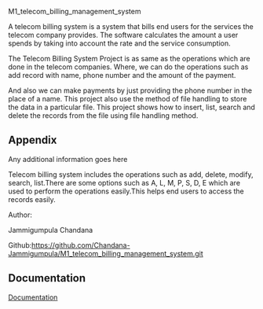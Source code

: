 M1_telecom_billing_management_system

A telecom billing system is a system that bills end users for the services the telecom company provides. The software calculates the amount a user spends by taking into account the rate and the service consumption.

The Telecom Billing System Project is as same as the operations which are done in the telecom companies. Where, we can do the operations such as add record with name, phone number and the amount of the payment.

And also we can make payments by just providing the phone number in the place of a name. This project also use the method of file handling to store the data in a particular file.
This project shows how to insert, list, search and delete the records from the file using file handling method. 
## Appendix

Any additional information goes here

Telecom billing system includes the operations such as add, delete, modify, search, list.There are some options such as A, L, M, P, S, D, E which are used to perform the operations easily.This helps end users to access the records easily.

Author:


Jammigumpula Chandana

Github:https://github.com/Chandana-Jammigumpula/M1_telecom_billing_management_system.git
## Documentation

[Documentation](https://linktodocumentation)

